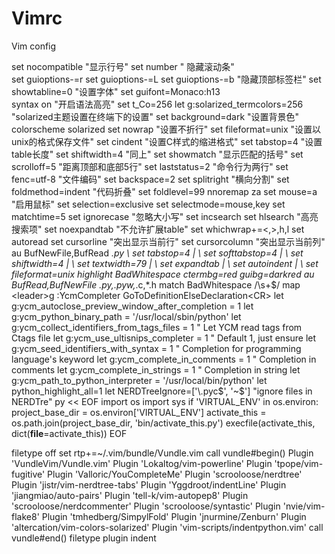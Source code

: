# Vimrc 


Vim config

set nocompatible
"显示行号"
set number
" 隐藏滚动条"    
set guioptions-=r 
set guioptions-=L
set guioptions-=b
"隐藏顶部标签栏"
set showtabline=0
"设置字体"
set guifont=Monaco:h13         
syntax on    "开启语法高亮"
set t_Co=256
let g:solarized_termcolors=256  "solarized主题设置在终端下的设置"
set background=dark        "设置背景色"
colorscheme solarized
set nowrap    "设置不折行"
set fileformat=unix    "设置以unix的格式保存文件"
set cindent        "设置C样式的缩进格式"
set tabstop=4    "设置table长度"
set shiftwidth=4        "同上"
set showmatch    "显示匹配的括号"
set scrolloff=5        "距离顶部和底部5行"
set laststatus=2    "命令行为两行"
set fenc=utf-8      "文件编码"
set backspace=2
set splitright   "横向分割"
set foldmethod=indent "代码折叠"
set foldlevel=99
nnoremap <space> za
set mouse=a        "启用鼠标"
set selection=exclusive
set selectmode=mouse,key
set matchtime=5
set ignorecase        "忽略大小写"
set incsearch
set hlsearch        "高亮搜索项"
set noexpandtab        "不允许扩展table"
set whichwrap+=<,>,h,l
set autoread
set cursorline        "突出显示当前行"
set cursorcolumn        "突出显示当前列"
au BufNewFile,BufRead *.py
    \ set tabstop=4 |
    \ set softtabstop=4 |
    \ set shiftwidth=4 |
    \ set textwidth=79 |
    \ set expandtab |
    \ set autoindent |
    \ set fileformat=unix
highlight BadWhitespace ctermbg=red guibg=darkred
au BufRead,BufNewFile *.py,*.pyw,*.c,*.h match BadWhitespace /\s\+$/
map <leader>g  :YcmCompleter GoToDefinitionElseDeclaration<CR>
let g:ycm_autoclose_preview_window_after_completion = 1
let g:ycm_python_binary_path = '/usr/local/sbin/python'
let g:ycm_collect_identifiers_from_tags_files = 1 " Let YCM read tags from Ctags file
let g:ycm_use_ultisnips_completer = 1 " Default 1, just ensure
let g:ycm_seed_identifiers_with_syntax = 1 " Completion for programming language's keyword
let g:ycm_complete_in_comments = 1 " Completion in comments
let g:ycm_complete_in_strings = 1 " Completion in string
let g:ycm_path_to_python_interpreter = '/usr/local/bin/python'
let python_highlight_all=1
let NERDTreeIgnore=['\.pyc$', '\~$'] "ignore files in NERDTre"
py << EOF
import os
import sys
if 'VIRTUAL_ENV' in os.environ:
    project_base_dir = os.environ['VIRTUAL_ENV']
    activate_this = os.path.join(project_base_dir, 'bin/activate_this.py')
    execfile(activate_this, dict(__file__=activate_this))
EOF

filetype off
set rtp+=~/.vim/bundle/Vundle.vim
call vundle#begin()
	Plugin 'VundleVim/Vundle.vim'
	Plugin 'Lokaltog/vim-powerline'
	Plugin 'tpope/vim-fugitive'
	Plugin 'Valloric/YouCompleteMe'
	Plugin 'scrooloose/nerdtree'
	Plugin 'jistr/vim-nerdtree-tabs'
	Plugin 'Yggdroot/indentLine'
	Plugin 'jiangmiao/auto-pairs'
	Plugin 'tell-k/vim-autopep8'
	Plugin 'scrooloose/nerdcommenter'
	Plugin 'scrooloose/syntastic'
	Plugin 'nvie/vim-flake8'
	Plugin 'tmhedberg/SimpylFold'
	Plugin 'jnurmine/Zenburn'
	Plugin 'altercation/vim-colors-solarized'
	Plugin 'vim-scripts/indentpython.vim'
call vundle#end()
filetype plugin indent
